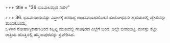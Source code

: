 +++
title = "36 ಭೂಮಿಲಮ್ಬದ ನಿಖಿಳ"

+++
36. ಭೂಮಿಯಿರುವಷ್ಟು ವಿಸ್ತಾರಕ್ಕೆ ಹರಡಿದ್ದ ರಾಜಸಮೂಹದೊಡನೆ ಸುಯೋಧನನು ಹೃದಯದಲ್ಲಿ ದ್ವೇಷವನ್ನು ತುಂಬಿಕೊಂಡು,   
ಒಳಗಿನ ರೋಷಾಗ್ನಿಕಾರಣದಿಂದ ಕಪ್ಪಿಟ್ಟ ಮುಖದಲ್ಲಿ ಗಜಪುರದ ಎಲ್ಲೆಗೆ ಬಂದ. ಅಲ್ಲೇ ಬೀಡುಬಿಟ್ಟ. ಮನಸ್ಸು ಕೆಟ್ಟು   
ರಾತ್ರಿಯ ಹೊತ್ತಿನಲ್ಲಿ ಹಸ್ತಿನಾಪುರವನ್ನು ಪ್ರವೇಶಿಸಿದ.